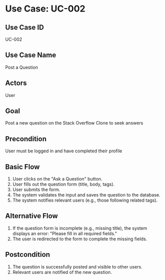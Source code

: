 # Use Case: UC-002

## Use Case ID

UC-002

## Use Case Name

Post a Question

## Actors

User

## Goal

Post a new question on the Stack Overflow Clone to seek answers

## Precondition

User must be logged in and have completed their profile

## Basic Flow

1. User clicks on the "Ask a Question" button.
2. User fills out the question form (title, body, tags).
3. User submits the form.
4. The system validates the input and saves the question to the database.
5. The system notifies relevant users (e.g., those following related tags).

## Alternative Flow

1. If the question form is incomplete (e.g., missing title), the system displays an error: "Please fill in all required fields."
2. The user is redirected to the form to complete the missing fields.

## Postcondition

1. The question is successfully posted and visible to other users.
2. Relevant users are notified of the new question.
